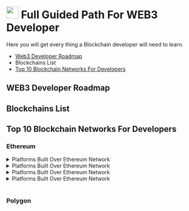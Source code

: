 # <a href="https://github.com/yashdev9274" target="_blank" rel="noreferrer"><img src="https://raw.githubusercontent.com/danielcranney/readme-generator/main/public/icons/socials/github.svg" width="32" height="32" /></a> Full Guided Path For WEB3 Developer

Here you will get every thing a Blockchain developer will need to learn. 

<ul>
<li><a href="#-web3-developer-roadmap">Web3 Developer Roadmap</a></li>
<li><a href="#-blockchains-list"></a>Blockchains List</li>
<li><a href="#-Top-10-Blockchain-Networks-For-Developers">Top 10 Blockchain Networks For Developers</a></li>
</ul>

## WEB3 Developer Roadmap

## Blockchains List

## Top 10 Blockchain Networks For Developers

### Ethereum

 <details>
<summary>Platforms Built Over Ethereum Network</summary>
<br>
This is how you dropdown.
</details>

 <details>
<summary>Platforms Built Over Ethereum Network</summary>
<br>
This is how you dropdown.
</details>

 <details>
<summary>Platforms Built Over Ethereum Network</summary>
<br>
This is how you dropdown.
</details>

 <details>
<summary>Platforms Built Over Ethereum Network</summary>
<br>
This is how you dropdown.
</details>

<br>

### Polygon
